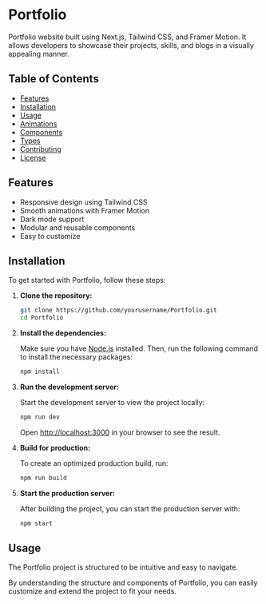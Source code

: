 # Portfolio

Portfolio website built using Next.js, Tailwind CSS, and Framer Motion. It allows developers to showcase their projects, skills, and blogs in a visually appealing manner.

## Table of Contents

- [Features](#features)
- [Installation](#installation)
- [Usage](#usage)
- [Animations](#animations)
- [Components](#components)
- [Types](#types)
- [Contributing](#contributing)
- [License](#license)

## Features

- Responsive design using Tailwind CSS
- Smooth animations with Framer Motion
- Dark mode support
- Modular and reusable components
- Easy to customize

## Installation

To get started with Portfolio, follow these steps:

1. **Clone the repository:**

   ```bash
   git clone https://github.com/yourusername/Portfolio.git
   cd Portfolio
   ```

2. **Install the dependencies:**

   Make sure you have [Node.js](https://nodejs.org/) installed. Then, run the following command to install the necessary packages:

   ```bash
   npm install
   ```

3. **Run the development server:**

   Start the development server to view the project locally:

   ```bash
   npm run dev
   ```

   Open [http://localhost:3000](http://localhost:3000) in your browser to see the result.

4. **Build for production:**

   To create an optimized production build, run:

   ```bash
   npm run build
   ```

5. **Start the production server:**

   After building the project, you can start the production server with:

   ```bash
   npm start
   ```

## Usage
The Portfolio project is structured to be intuitive and easy to navigate.

By understanding the structure and components of Portfolio, you can easily customize and extend the project to fit your needs.

